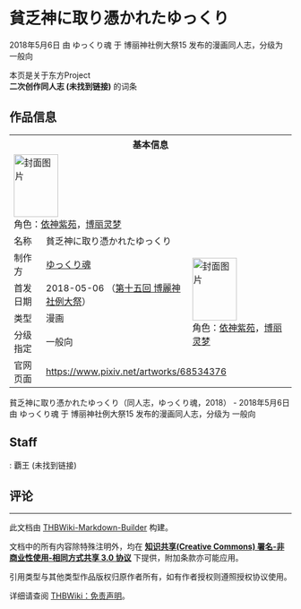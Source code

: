 # 貧乏神に取り憑かれたゆっくり

<!-- source html: G:\repos\THBWiki-Markdown-Builder\THBWikiMarkdown\Temp\main\e\e0\ns0%3A%E8%B2%A7%E4%B9%8F%E7%A5%9E%E3%81%AB%E5%8F%96%E3%82%8A%E6%86%91%E3%81%8B%E3%82%8C%E3%81%9F%E3%82%86%E3%81%A3%E3%81%8F%E3%82%8A.html -->

2018年5月6日 由 ゆっくり魂 于 博丽神社例大祭15 发布的漫画同人志，分级为 一般向

本页是关于东方Project  
 **二次创作同人志 (未找到链接)** 的词条

## 作品信息

<table><tbody><tr><th colspan="3">基本信息</th></tr><tr><td class="cover-artwork-mobile" colspan="2"><a href="./文件-貧乏神に取り憑かれたゆっくり封面.jpg.md" class="image" title="封面图片"><img alt="封面图片" src="https://upload.thwiki.cc/thumb/2/23/%E8%B2%A7%E4%B9%8F%E7%A5%9E%E3%81%AB%E5%8F%96%E3%82%8A%E6%86%91%E3%81%8B%E3%82%8C%E3%81%9F%E3%82%86%E3%81%A3%E3%81%8F%E3%82%8A%E5%B0%81%E9%9D%A2.jpg/79px-%E8%B2%A7%E4%B9%8F%E7%A5%9E%E3%81%AB%E5%8F%96%E3%82%8A%E6%86%91%E3%81%8B%E3%82%8C%E3%81%9F%E3%82%86%E3%81%A3%E3%81%8F%E3%82%8A%E5%B0%81%E9%9D%A2.jpg" decoding="async" loading="lazy" width="79" height="112" srcset="https://upload.thwiki.cc/thumb/2/23/%E8%B2%A7%E4%B9%8F%E7%A5%9E%E3%81%AB%E5%8F%96%E3%82%8A%E6%86%91%E3%81%8B%E3%82%8C%E3%81%9F%E3%82%86%E3%81%A3%E3%81%8F%E3%82%8A%E5%B0%81%E9%9D%A2.jpg/119px-%E8%B2%A7%E4%B9%8F%E7%A5%9E%E3%81%AB%E5%8F%96%E3%82%8A%E6%86%91%E3%81%8B%E3%82%8C%E3%81%9F%E3%82%86%E3%81%A3%E3%81%8F%E3%82%8A%E5%B0%81%E9%9D%A2.jpg 1.5x, https://upload.thwiki.cc/thumb/2/23/%E8%B2%A7%E4%B9%8F%E7%A5%9E%E3%81%AB%E5%8F%96%E3%82%8A%E6%86%91%E3%81%8B%E3%82%8C%E3%81%9F%E3%82%86%E3%81%A3%E3%81%8F%E3%82%8A%E5%B0%81%E9%9D%A2.jpg/159px-%E8%B2%A7%E4%B9%8F%E7%A5%9E%E3%81%AB%E5%8F%96%E3%82%8A%E6%86%91%E3%81%8B%E3%82%8C%E3%81%9F%E3%82%86%E3%81%A3%E3%81%8F%E3%82%8A%E5%B0%81%E9%9D%A2.jpg 2x" data-file-width="850" data-file-height="1200"></a><div class="cover-char">角色：<a href="./依神紫苑.md" title="依神紫苑">依神紫苑</a>，<a href="./博丽灵梦.md" title="博丽灵梦">博丽灵梦</a></div></td>
</tr><tr><td class="label">名称</td><td colspan="2"> 貧乏神に取り憑かれたゆっくり </td></tr><tr><td class="label">制作方</td><td><a href="./ゆっくり魂.md" title="ゆっくり魂">ゆっくり魂</a></td><td class="cover-artwork" rowspan="4" style="min-width:112px;"><a href="./文件-貧乏神に取り憑かれたゆっくり封面.jpg.md" class="image" title="封面图片"><img alt="封面图片" src="https://upload.thwiki.cc/thumb/2/23/%E8%B2%A7%E4%B9%8F%E7%A5%9E%E3%81%AB%E5%8F%96%E3%82%8A%E6%86%91%E3%81%8B%E3%82%8C%E3%81%9F%E3%82%86%E3%81%A3%E3%81%8F%E3%82%8A%E5%B0%81%E9%9D%A2.jpg/79px-%E8%B2%A7%E4%B9%8F%E7%A5%9E%E3%81%AB%E5%8F%96%E3%82%8A%E6%86%91%E3%81%8B%E3%82%8C%E3%81%9F%E3%82%86%E3%81%A3%E3%81%8F%E3%82%8A%E5%B0%81%E9%9D%A2.jpg" decoding="async" loading="lazy" width="79" height="112" srcset="https://upload.thwiki.cc/thumb/2/23/%E8%B2%A7%E4%B9%8F%E7%A5%9E%E3%81%AB%E5%8F%96%E3%82%8A%E6%86%91%E3%81%8B%E3%82%8C%E3%81%9F%E3%82%86%E3%81%A3%E3%81%8F%E3%82%8A%E5%B0%81%E9%9D%A2.jpg/119px-%E8%B2%A7%E4%B9%8F%E7%A5%9E%E3%81%AB%E5%8F%96%E3%82%8A%E6%86%91%E3%81%8B%E3%82%8C%E3%81%9F%E3%82%86%E3%81%A3%E3%81%8F%E3%82%8A%E5%B0%81%E9%9D%A2.jpg 1.5x, https://upload.thwiki.cc/thumb/2/23/%E8%B2%A7%E4%B9%8F%E7%A5%9E%E3%81%AB%E5%8F%96%E3%82%8A%E6%86%91%E3%81%8B%E3%82%8C%E3%81%9F%E3%82%86%E3%81%A3%E3%81%8F%E3%82%8A%E5%B0%81%E9%9D%A2.jpg/159px-%E8%B2%A7%E4%B9%8F%E7%A5%9E%E3%81%AB%E5%8F%96%E3%82%8A%E6%86%91%E3%81%8B%E3%82%8C%E3%81%9F%E3%82%86%E3%81%A3%E3%81%8F%E3%82%8A%E5%B0%81%E9%9D%A2.jpg 2x" data-file-width="850" data-file-height="1200"></a><div class="cover-char">角色：<a href="./依神紫苑.md" title="依神紫苑">依神紫苑</a>，<a href="./博丽灵梦.md" title="博丽灵梦">博丽灵梦</a></div></td>
</tr><tr><td class="label">首发日期</td><td>2018-05-06&#160;（<a href="/展会作品列表?e=%E5%8D%9A%E4%B8%BD%E7%A5%9E%E7%A4%BE%E4%BE%8B%E5%A4%A7%E7%A5%AD%2315">第十五回 博麗神社例大祭</a>）</td></tr><tr><td class="label">类型</td><td>漫画</td></tr><tr><td class="label">分级指定</td><td>一般向</td></tr>
<tr><td class="label">官网页面</td><td colspan="2"><a rel="nofollow" class="external free" href="https://www.pixiv.net/artworks/68534376">https://www.pixiv.net/artworks/68534376</a></td></tr></tbody></table>

貧乏神に取り憑かれたゆっくり（同人志，ゆっくり魂，2018） - 2018年5月6日 由 ゆっくり魂 于 博丽神社例大祭15 发布的漫画同人志，分级为 一般向

## Staff
: 覇王 (未找到链接)


## 评论




---

此文档由 [THBWiki-Markdown-Builder](https://github.com/Delsin-Yu/THBWiki-Markdown-Builder) 构建。

文档中的所有内容除特殊注明外，均在 [**知识共享(Creative Commons) 署名-非商业性使用-相同方式共享 3.0 协议**](https://creativecommons.org/licenses/by-sa/3.0/deed.zh-hans) 下提供，附加条款亦可能应用。

引用类型与其他类型作品版权归原作者所有，如有作者授权则遵照授权协议使用。

详细请查阅 [THBWiki：免责声明](https://thbwiki.cc/THBWiki:%E5%85%8D%E8%B4%A3%E5%A3%B0%E6%98%8E)。

